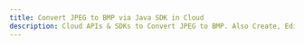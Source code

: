 ---title: Convert JPEG to BMP via Java SDK in Clouddescription: Cloud APIs & SDKs to Convert JPEG to BMP. Also Create, Edit & Render Microsoft Word & OpenOffice documents in the Cloud.---
